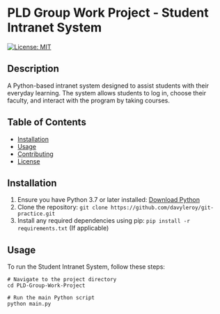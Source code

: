 # PLD Group Work Project - Student Intranet System

[![License: MIT](https://img.shields.io/badge/License-MIT-green.svg)](https://opensource.org/licenses/MIT)

## Description

A Python-based intranet system designed to assist students with their everyday learning. The system allows students to log in, choose their faculty, and interact with the program by taking courses.

## Table of Contents

- [Installation](#installation)
- [Usage](#usage)
- [Contributing](#contributing)
- [License](#license)

## Installation

1. Ensure you have Python 3.7 or later installed: [Download Python](https://www.python.org/downloads/)
2. Clone the repository: `git clone https://github.com/davyleroy/git-practice.git`
3. Install any required dependencies using pip: `pip install -r requirements.txt` (If applicable)

## Usage

To run the Student Intranet System, follow these steps:

```shell
# Navigate to the project directory
cd PLD-Group-Work-Project

# Run the main Python script
python main.py

